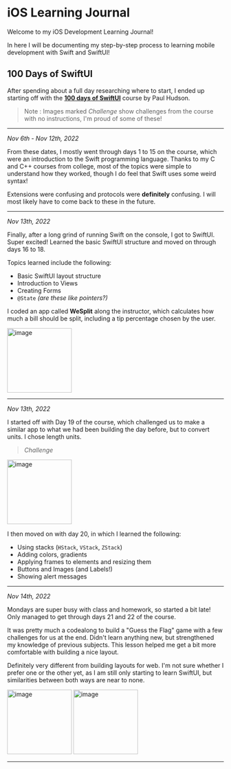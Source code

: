 # iOS Learning Journal
Welcome to my iOS Development Learning Journal! 

In here I will be documenting my step-by-step process to learning mobile development with Swift and SwiftUI!

## 100 Days of SwiftUI

After spending about a full day researching where to start, I ended up starting off with the **[100 days of SwiftUI](https://www.hackingwithswift.com/100/swiftui)** course by Paul Hudson. 

>Note : Images marked _Challenge_ show challenges from the course with no instructions, I'm proud of some of these!

---

_Nov 6th - Nov 12th, 2022_

From these dates, I mostly went through days 1 to 15 on the course, which were an introduction to the Swift programming language. Thanks to my C and C++ courses from college, most of the topics were simple to understand how they worked, though I do feel that Swift uses some weird syntax!

Extensions were confusing and protocols were **definitely** confusing. I will most likely have to come back to these in the future. 

---

_Nov 13th, 2022_

Finally, after a long grind of running Swift on the console, I got to SwiftUI. Super excited! Learned the basic SwiftUI structure and moved on through days 16 to 18.

Topics learned include the following:
- Basic SwiftUI layout structure
- Introduction to Views
- Creating Forms
- `@State` _(are these like pointers?)_

I coded an app called **WeSplit** along the instructor, which calculates how much a bill should be split, including a tip percentage chosen by the user.

<img width="150" alt="image" src="https://user-images.githubusercontent.com/99513734/201603983-267ded6c-703e-4f5a-9ab4-8934fc83b0b8.png">

---

_Nov 13th, 2022_

I started off with Day 19 of the course, which challenged us to make a similar app to what we had been building the day before, but to convert units. I chose length units.

> _Challenge_

<img width="150" alt="image" src="https://user-images.githubusercontent.com/99513734/201604585-b7824fea-0312-4dcf-a3ff-1719004af996.png">

I then moved on with day 20, in which I learned the following:
- Using stacks (`HStack`, `VStack`, `ZStack`)
- Adding colors, gradients
- Applying frames to elements and resizing them
- Buttons and Images (and Labels!)
- Showing alert messages

---

_Nov 14th, 2022_

Mondays are super busy with class and homework, so started a bit late! Only managed to get through days 21 and 22 of the course.

It was pretty much a codealong to build a "Guess the Flag" game with a few challenges for us at the end. Didn't learn anything new, but strengthened my knowledge of previous subjects. This lesson helped me get a bit more comfortable with building a nice layout.

Definitely very different from building layouts for web. I'm not sure whether I prefer one or the other yet, as I am still only starting to learn SwiftUI, but similarities between both ways are near to none.

<img width="150" alt="image" src="https://user-images.githubusercontent.com/99513734/201862448-fb1d2f9a-795a-4e59-b2fa-3a8282197ab1.png"> <img width="150" alt="image" src="https://user-images.githubusercontent.com/99513734/201862580-57197caf-856b-4859-86bb-e2eb683e43e2.png">

---



